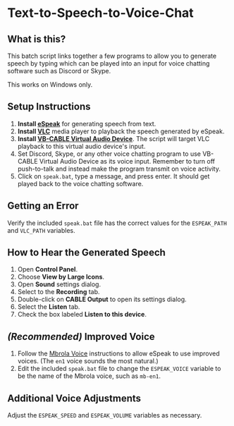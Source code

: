 # Text-to-Speech-to-Voice-Chat

## What is this?
This batch script links together a few programs to allow you to generate speech by typing which can be played into an input for voice chatting software such as Discord or Skype.

This works on Windows only.

## Setup Instructions
1. **Install [eSpeak](http://espeak.sourceforge.net/)** for generating speech from text.
2. **Install [VLC](http://www.videolan.org/)** media player to playback the speech generated by eSpeak.
3. **Install [VB-CABLE Virtual Audio Device](http://vb-audio.pagesperso-orange.fr/Cable/)**. The script will target VLC playback to this virtual audio device's input.
4. Set Discord, Skype, or any other voice chatting program to use VB-CABLE Virtual Audio Device as its voice input. Remember to turn off push-to-talk and instead make the program transmit on voice activity.
5. Click on `speak.bat`, type a message, and press enter. It should get played back to the voice chatting software.

## Getting an Error
Verify the included `speak.bat` file has the correct values for the `ESPEAK_PATH` and `VLC_PATH` variables.

## How to Hear the Generated Speech
1. Open **Control Panel**.
2. Choose **View by Large Icons**.
3. Open **Sound** settings dialog.
4. Select to the **Recording** tab.
5. Double-click on **CABLE Output** to open its settings dialog.
6. Select the **Listen** tab.
7. Check the box labeled **Listen to this device**.

## *(Recommended)* Improved Voice
1. Follow the [Mbrola Voice](http://espeak.sourceforge.net/mbrola.html) instructions to allow eSpeak to use improved voices. (The `en1` voice sounds the most natural.)
2. Edit the included `speak.bat` file to change the `ESPEAK_VOICE` variable to be the name of the Mbrola voice, such as `mb-en1`.

## Additional Voice Adjustments
Adjust the `ESPEAK_SPEED` and `ESPEAK_VOLUME` variables as necessary.
